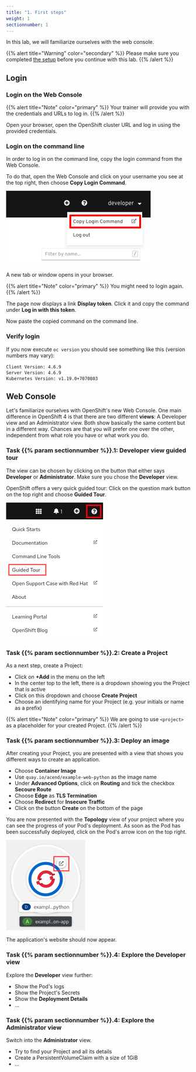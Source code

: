 ```yaml
---
title: "1. First steps"
weight: 1
sectionnumber: 1
---
```


In this lab, we will familiarize ourselves with the web console.

{{% alert title="Warning" color="secondary" %}}
Please make sure you completed [the setup](../../setup/) before you continue with this lab.
{{% /alert %}}


## Login

### Login on the Web Console

{{% alert title="Note" color="primary" %}}
Your trainer will provide you with the credentials and URLs to log in.
{{% /alert %}}

Open your browser, open the OpenShift cluster URL and log in using the provided credentials.


### Login on the command line

In order to log in on the command line, copy the login command from the Web Console.

To do that, open the Web Console and click on your username you see at the top right, then choose **Copy Login Command**.

![oc-login](login-ocp.png)

A new tab or window opens in your browser.

{{% alert title="Note" color="primary" %}}
You might need to login again.
{{% /alert %}}

The page now displays a link **Display token**.
Click it and copy the command under **Log in with this token**.

Now paste the copied command on the command line.


### Verify login

If you now execute `oc version` you should see something like this (version numbers may vary):

```
Client Version: 4.6.9
Server Version: 4.6.9
Kubernetes Version: v1.19.0+7070803
```


## Web Console

Let's familiarize ourselves with OpenShift's new Web Console.
One main difference in OpenShift 4 is that there are two different **views**: A Developer view and an Administrator view.
Both show basically the same content but in a different way.
Chances are that you will prefer one over the other, independent from what role you have or what work you do.


### Task {{% param sectionnumber %}}.1: Developer view guided tour

The view can be chosen by clicking on the button that either says **Developer** or **Administrator**. 
Make sure you chose the **Developer** view.

OpenShift offers a very quick guided tour: Click on the question mark button on the top right and choose **Guided Tour**.

![guided-tour](guidedtour.png)


### Task {{% param sectionnumber %}}.2: Create a Project

As a next step, create a Project:

* Click on **+Add** in the menu on the left
* In the center top to the left, there is a dropdown showing you the Project that is active
* Click on this dropdown and choose **Create Project**
* Choose an identifying name for your Project (e.g. your initials or name as a prefix)

{{% alert title="Note" color="primary" %}}
We are going to use `<project>` as a placeholder for your created Project.
{{% /alert %}}


### Task {{% param sectionnumber %}}.3: Deploy an image

After creating your Project, you are presented with a view that shows you different ways to create an application.

* Choose **Container Image**
* Use `quay.io/acend/example-web-python` as the image name
* Under **Advanced Options**, click on **Routing** and tick the checkbox **Secoure Route**
* Choose **Edge** as **TLS Termination**
* Choose **Redirect** for **Insecure Traffic**
* Click on the button **Create** on the bottom of the page

You are now presented with the **Topology** view of your project where you can see the progress of your Pod's deployment.
As soon as the Pod has been successfully deployed, click on the Pod's arrow icon on the top right.

![inventory-pod](inventorypod.png)

The application's website should now appear.


### Task {{% param sectionnumber %}}.4: Explore the Developer view

Explore the **Developer** view further:

* Show the Pod's logs
* Show the Project's Secrets
* Show the **Deployment Details**
* ...


### Task {{% param sectionnumber %}}.4: Explore the Administrator view

Switch into the **Administrator** view.

* Try to find your Project and all its details
* Create a PersistentVolumeClaim with a size of 1GiB
* ...

